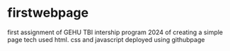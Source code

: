 # firstwebpage
first assignment of GEHU TBI intership program 2024 of creating a simple page tech used html. css and javascript deployed using githubpage
